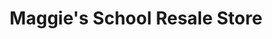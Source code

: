 ---
title: "Maggie's School Resale Store"
url: /greenville/maggies-school-resale-store/
shop: Gebrauchtwaren
---
